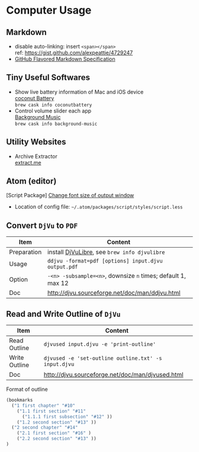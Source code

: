 # Computer Usage

## Markdown

  * disable auto-linking: insert `<span></span>`<BR>
    ref: https://gist.github.com/alexpeattie/4729247
  * [GitHub Flavored Markdown Specification](https://github.github.com/gfm/)

## Tiny Useful Softwares

* Show live battery information of Mac and iOS device<BR>
  [coconut Battery](https://www.coconut-flavour.com/coconutbattery/)<BR>
  `brew cask info coconutbattery`
* Control volume slider each app<BR>
  [Background Music](https://github.com/kyleneideck/BackgroundMusic)<BR>
  `brew cask info background-music`

## Utility Websites

* Archive Extractor<BR>
  [extract.me](https://extract.me/)

## Atom (editor)

[Script Package] [Change font size of output window](https://github.com/rgbkrk/atom-script/issues/1191)

 - Location of config file: `~/.atom/packages/script/styles/script.less`


## Convert `DjVu` to `PDF`

| Item       | Content                                                  |
| ----------- | ------------------------------------------------------------ |
| Preparation | install [DjVuLibre](http://djvu.sourceforge.net/index.html), see `brew info djvulibre` |
| Usage       | `ddjvu -format=pdf [options] input.djvu output.pdf`          |
| Option      | `-<n> -subsample=<n>`, downsize `n` times; default 1, max 12 |
| Doc         | http://djvu.sourceforge.net/doc/man/ddjvu.html               |

## Read and Write Outline of `DjVu`

| Item          | Content                                              |
| ------------- | ---------------------------------------------------- |
| Read Outline  | `djvused input.djvu -e 'print-outline'`              |
| Write Outline | `djvused -e 'set-outline outline.txt' -s input.djvu` |
| Doc           | http://djvu.sourceforge.net/doc/man/djvused.html     |

Format of outline

```lisp
(bookmarks
  ("1 first chapter" "#10" 
    ("1.1 first section" "#11" 
      ("1.1.1 first subsection" "#12" ))
    ("1.2 second section" "#13" ))
  ("2 second chapter" "#14" 
    ("2.1 first section" "#16" )
    ("2.2 second section" "#13" ))
)
```